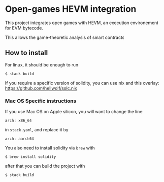 # Open-games HEVM integration

This project integrates open games with HEVM, an execution environement for EVM bytecode.

This allows the game-theoretic analysis of smart contracts

## How to install

For linux, it should be enough to run

    $ stack build


If you require a specific version of solidity, you can use nix and
this overlay: https://github.com/hellwolf/solc.nix

### Mac OS Specific instructions

If you use Mac OS on Apple silicon, you will want to change
the line

```
arch: x86_64
```

in `stack.yaml`, and replace it by

```
arch: aarch64
```

You also need to install solidity via `brew` with

    $ brew install solidity

after that you can build the project with

    $ stack build
